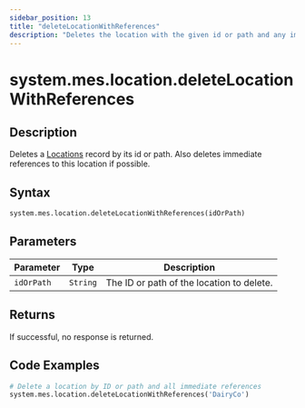 ```yaml
---
sidebar_position: 13
title: "deleteLocationWithReferences"
description: "Deletes the location with the given id or path and any immediate references to this location if possible."
---
```


# system.mes.location.deleteLocationWithReferences

## Description

Deletes a [Locations](../../data-model/location-model/location) record by its id or path. 
Also deletes immediate references to this location if possible.

## Syntax
```python
system.mes.location.deleteLocationWithReferences(idOrPath)
```

## Parameters

| Parameter  | Type     | Description                               |
|------------|----------|-------------------------------------------|
| `idOrPath` | `String` | The ID or path of the location to delete. |

## Returns

If successful, no response is returned.

## Code Examples

```python
# Delete a location by ID or path and all immediate references
system.mes.location.deleteLocationWithReferences('DairyCo')
```